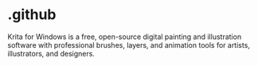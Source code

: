 # .github
Krita for Windows is a free, open-source digital painting and illustration software with professional brushes, layers, and animation tools for artists, illustrators, and designers.
